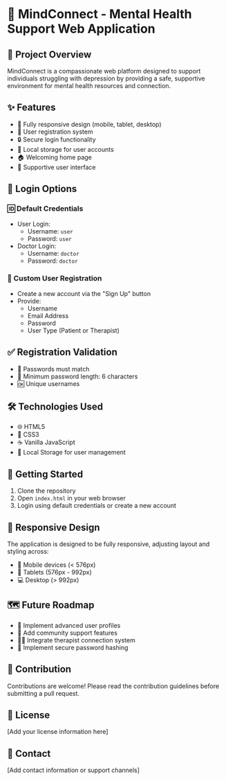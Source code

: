 # 🧠 MindConnect - Mental Health Support Web Application

## 🌟 Project Overview
MindConnect is a compassionate web platform designed to support individuals struggling with depression by providing a safe, supportive environment for mental health resources and connection.

## ✨ Features
- 📱 Fully responsive design (mobile, tablet, desktop)
- 👥 User registration system
- 🔒 Secure login functionality
- 💾 Local storage for user accounts
- 🏠 Welcoming home page
- 🤝 Supportive user interface

## 🔑 Login Options
### 🆔 Default Credentials
- User Login: 
  - Username: `user`
  - Password: `user`
- Doctor Login:
  - Username: `doctor`
  - Password: `doctor`

### 📝 Custom User Registration
- Create a new account via the "Sign Up" button
- Provide:
  - Username
  - Email Address
  - Password
  - User Type (Patient or Therapist)

## ✅ Registration Validation
- 🔐 Passwords must match
- 📏 Minimum password length: 6 characters
- 🆗 Unique usernames

## 🛠 Technologies Used
- 🌐 HTML5
- 🎨 CSS3
- ☕ Vanilla JavaScript
- 💾 Local Storage for user management

## 🚀 Getting Started
1. Clone the repository
2. Open `index.html` in your web browser
3. Login using default credentials or create a new account

## 📱 Responsive Design
The application is designed to be fully responsive, adjusting layout and styling across:
- 📱 Mobile devices (< 576px)
- 📲 Tablets (576px - 992px)
- 💻 Desktop (> 992px)

## 🗺 Future Roadmap
- 👤 Implement advanced user profiles
- 🤝 Add community support features
- 👩‍⚕️ Integrate therapist connection system
- 🔐 Implement secure password hashing

## 🤲 Contribution
Contributions are welcome! Please read the contribution guidelines before submitting a pull request. 

## 📄 License
[Add your license information here]

## 📧 Contact
[Add contact information or support channels] 